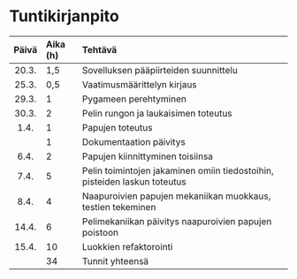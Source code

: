 # Tuntikirjanpito

| Päivä | Aika (h)| Tehtävä | 
| :----:|:-----| :-----|
| 20.3.  | 1,5 | Sovelluksen pääpiirteiden suunnittelu |
|25.3.| 0,5 | Vaatimusmäärittelyn kirjaus |
| 29.3. | 1 | Pygameen perehtyminen |
| 30.3. | 2 | Pelin rungon ja laukaisimen toteutus |
| 1.4. | 1 | Papujen toteutus |
| | 1 |  Dokumentaation päivitys |
| 6.4. | 2 |  Papujen kiinnittyminen toisiinsa |
| 7.4.| 5  |  Pelin toimintojen jakaminen omiin tiedostoihin, pisteiden laskun toteutus|
| 8.4.| 4 |  Naapuroivien papujen mekaniikan muokkaus, testien tekeminen |
| 14.4.| 6 |  Pelimekaniikan päivitys naapuroivien papujen poistoon |
| 15.4.| 10 | Luokkien refaktorointi  |
| | 34 | Tunnit yhteensä  |
